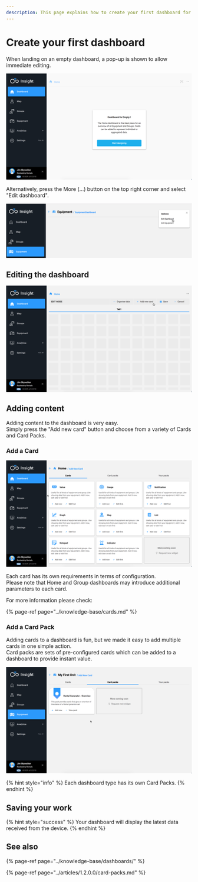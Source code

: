 ```yaml
---
description: This page explains how to create your first dashboard for your unit.
---
```


# Create your first dashboard

When landing on an empty dashboard, a pop-up is shown to allow immediate editing.

![Empty Home dashboard](../.gitbook/assets/empty_home_dash.png)

Alternatively, press the More \(...\) button on the top right corner and select "Edit dashboard".

![More \(...\) button options](../.gitbook/assets/dash_equip_edit.png)

## Editing the dashboard

![Dashboard editor](../.gitbook/assets/dash_edit1.png)

## Adding content

Adding content to the dashboard is very easy.   
Simply press the "Add new card" button and choose from a variety of Cards and Card Packs.

### Add a Card

![There is a great variety of cards to choose from.](../.gitbook/assets/dash_add_card.png)

Each card has its own requirements in terms of configuration.  
Please note that Home and Group dashboards may introduce additional parameters to each card.

For more information please check:

{% page-ref page="../knowledge-base/cards.md" %}

### Add a Card Pack

Adding cards to a dashboard is fun, but we made it easy to add multiple cards in one simple action.  
Card packs are sets of pre-configured cards which can be added to a dashboard to provide instant value.

![Choosing a Card Pack](../.gitbook/assets/dash_edit_card_packs.png)

{% hint style="info" %}
Each dashboard type has its own Card Packs.
{% endhint %}

## Saving your work



{% hint style="success" %}
Your dashboard will display the latest data received from the device.
{% endhint %}

## See also

{% page-ref page="../knowledge-base/dashboards/" %}

{% page-ref page="../articles/1.2.0.0/card-packs.md" %}

